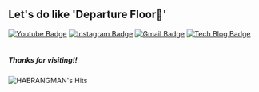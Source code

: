 Let's do like **'Departure Floor🛫'**  
-------
	   


[![Youtube Badge](https://img.shields.io/badge/-해랑맨%20Travel%20Note-c14438?style=flat-square&logo=youtube&link=https://www.youtube.com/channel/UCvNri5FlTSb9gb8ct06gNoA)](https://www.youtube.com/channel/UCvNri5FlTSb9gb8ct06gNoA)
[![Instagram Badge](https://img.shields.io/badge/Instagram-dd2a7b?style=flat-square&logo=Instagram&logoColor=white)](https://www.instagram.com/haerangman)
[![Gmail Badge](https://img.shields.io/badge/Gmail-4285f4?style=flat-square&logo=Gmail&logoColor=white&link=mailto:abcrang@gmail.com)](mailto:abcrang@gmail.com)
[![Tech Blog Badge](http://img.shields.io/badge/-Blog-black?style=flat-square&logo=github&link=https://haerangman.github.io)](https://haerangman.github.io)
<br/>
<br/>

<!--
## 🙇🏻‍♂️ Bio

- I majored in the both Korean in Education and Korean as a Foreign Language
- I used to work with these below tools
<div align=left>
    <img alt="" src="https://img.shields.io/badge/Microsoft_Excel-217346?style=flat-square&logo=microsoft-excel&logoColor=white">  
    <img alt="" src="https://img.shields.io/badge/Microsoft_Word-2B579A?style=flat-square&logo=microsoft-word&logoColor=white">       
    <img alt="" src="https://img.shields.io/badge/Microsoft_PowerPoint-B7472A?style=flat-square&logo=microsoft-powerpoint&logoColor=white">       
</div>
<div align=left>
	<img alt="" src="https://img.shields.io/badge/Adobe%20InDesign-FF3366?style=flat-square&logo=Adobe%20InDesign&logoColor=white">	
	<img alt="" src="https://img.shields.io/badge/Adobe%20Illustrator-FF9A00?style=flat-square&logo=adobe%20illustrator&logoColor=white">
	<img alt="" src="https://img.shields.io/badge/Adobe%20Photoshop-31A8FF?style=flat-squaree&logo=Adobe%20Photoshop&logoColor=black">	
	<img alt="" src="https://img.shields.io/badge/Adobe%20Premiere%20Pro-9999FF?style=flat-square&logo=Adobe%20Premiere%20Pro&logoColor=white">
	<img alt="" src="https://img.shields.io/badge/Adobe%20after%20affects-CF96FD?style=flat-square&logo=Adobe%20after%20effects&logoColor=393665">
	<img alt="" src="https://img.shields.io/badge/Adobe%20XD-470137?style=flat-square&logo=Adobe%20XD&logoColor=#FF61F6">
	<img alt="" src="">
</div>  
<br/>
  
  
## 💻 Working On It!

#### Web
<div align=left>
    <img alt="" src="https://img.shields.io/badge/HTML5-E34F26?style=flat-square&logo=html5&logoColor=white">
    <img alt="" src="https://img.shields.io/badge/CSS3-1572B6?style=flat-square&logo=css3&logoColor=white">           
	<img alt="JavaScript" src="https://img.shields.io/badge/javascript%20-%23323330.svg?&style=flat-square&logo=javascript&logoColor=%23F7DF1E"/>	
</div>

#### Python Web
<div align=left>
	<img alt="Python" src="https://img.shields.io/badge/python%20-%2314354C.svg?&style=flat-square&logo=python&logoColor=white"/>    
	<img alt="" src="https://img.shields.io/badge/Flask-000000?style=flat-square&logo=flask&logoColor=white">
	<img alt="" src="https://img.shields.io/badge/Django-092E20?style=flat-square&logo=django&logoColor=green">    
    <img alt="" src="https://img.shields.io/badge/Selenium-43B02A?style=flat-square&logo=Selenium&logoColor=white">
    <img alt="SQL" src="https://img.shields.io/badge/MySQL-005C84?style=flat-square&logo=mysql&logoColor=white"/>      
	<img alt="" src="https://img.shields.io/badge/Ubuntu-E95420?style=flat-square&logo=ubuntu&logoColor=white">
</div>


#### ML, DL

<div align=left>
    <img alt="Python" src="https://img.shields.io/badge/python%20-%2314354C.svg?&style=flat-square&logo=python&logoColor=white"/>    
    <img alt="" src="https://img.shields.io/badge/Numpy-777BB4?style=flat-square&logo=numpy&logoColor=white">
    <img alt="" src="https://img.shields.io/badge/Pandas-2C2D72?style=flat-square&logo=pandas&logoColor=white">
    <img alt="" src="https://img.shields.io/badge/scikit_learn-F7931E?style=flat-square&logo=scikit-learn&logoColor=white">
    <img alt="" src="https://img.shields.io/badge/PyTorch-EE4C2C?style=flat-square&logo=PyTorch&logoColor=white">
    <img alt="" src="https://img.shields.io/badge/TensorFlow-FF6F00?style=flat-square&logo=TensorFlow&logoColor=white">  
    <img alt="" src=""> 
</div>
<br/>
  
  
## 🐣 Soon...

#### JavaScript App
<div align=left>
    <img alt="" src="https://img.shields.io/badge/React-20232A?style=flat-square&logo=react&logoColor=61DAFB">
    <img alt="" src="https://img.shields.io/badge/Vue.js-35495E?style=flat-square&logo=vuedotjs&logoColor=4FC08D">    
    <img alt="" src="https://img.shields.io/badge/Sass-CC6699?style=flat-square&logo=sass&logoColor=white">
    <img alt="" src="https://img.shields.io/badge/firebase-ffca28?style=flat-square&logo=firebase&logoColor=black">
</div>

#### DevOps
<div align=left>
    <img alt="" src="https://img.shields.io/badge/Docker-2CA5E0?style=flat-square&logo=docker&logoColor=white">     
    <img alt="" src="https://img.shields.io/badge/kubernetes-326ce5.svg?&style=flat-square&logo=kubernetes&logoColor=white">
    <img alt="" src="">
</div>
<br/>

<div align=center>

![HAERANGMAN's github stats](https://github-readme-stats.vercel.app/api?username=HAERANGMAN&theme=react&show_icons=true,prs&cache_seconds=1800)
![HAERANGMAN's github top langs](https://github-readme-stats.vercel.app/api/top-langs/?username=HAERANGMAN&theme=react&show_icons=true)
</div>

<div align=center>

-->
	
##### Thanks for visiting!!
![HAERANGMAN's Hits](https://hits.seeyoufarm.com/api/count/incr/badge.svg?url=https%3A%2F%2Fgithub.com%2FHAERANGMAN1212%2Fhit-counter)
</div>
